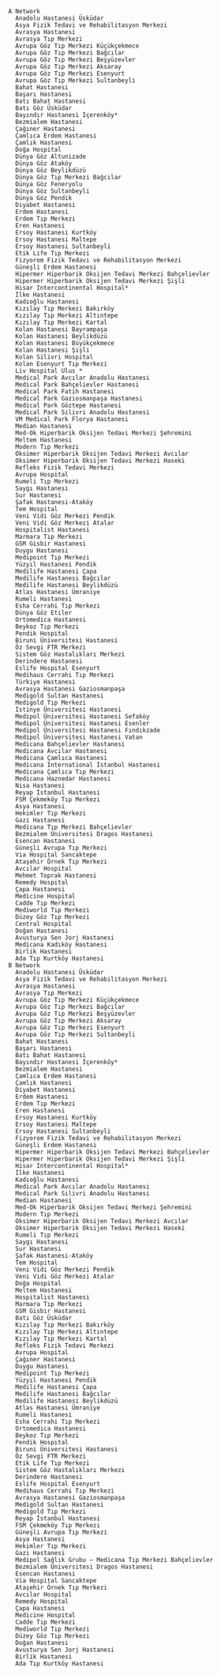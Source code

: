     A Network
      Anadolu Hastanesi Üsküdar
      Asya Fizik Tedavi ve Rehabilitasyon Merkezi
      Avrasya Hastanesi
      Avrasya Tıp Merkezi
      Avrupa Göz Tıp Merkezi Küçükçekmece
      Avrupa Göz Tıp Merkezi Bağcılar
      Avrupa Göz Tıp Merkezi Beşyüzevler
      Avrupa Göz Tıp Merkezi Aksaray
      Avrupa Göz Tıp Merkezi Esenyurt
      Avrupa Göz Tıp Merkezi Sultanbeyli
      Bahat Hastanesi
      Başarı Hastanesi
      Batı Bahat Hastanesi
      Batı Göz Üsküdar
      Bayındır Hastanesi İçerenköy*
      Bezmialem Hastanesi
      Çağıner Hastanesi
      Çamlıca Erdem Hastanesi
      Çamlık Hastanesi
      Doğa Hospital
      Dünya Göz Altunizade
      Dünya Göz Ataköy
      Dünya Göz Beylikdüzü
      Dünya Göz Tıp Merkezi Bağcılar
      Dünya Göz Feneryolu
      Dünya Göz Sultanbeyli
      Dünya Göz Pendik
      Diyabet Hastanesi
      Erdem Hastanesi
      Erdem Tıp Merkezi
      Eren Hastanesi
      Ersoy Hastanesi Kurtköy
      Ersoy Hastanesi Maltepe
      Ersoy Hastanesi Sultanbeyli
      Etik Life Tıp Merkezi
      Fizyorom Fizik Tedavi ve Rehabilitasyon Merkezi
      Güneşli Erdem Hastanesi
      Hipermer Hiperbarik Oksijen Tedavi Merkezi Bahçelievler
      Hipermer Hiperbarik Oksijen Tedavi Merkezi Şişli
      Hisar Intercontinental Hospital*
      İlke Hastanesi
      Kadıoğlu Hastanesi
      Kızılay Tıp Merkezi Bakırköy
      Kızılay Tıp Merkezi Altıntepe
      Kızılay Tıp Merkezi Kartal
      Kolan Hastanesi Bayrampaşa
      Kolan Hastanesi Beylikdüzü
      Kolan Hastanesi Büyükçekmece
      Kolan Hastanesi Şişli
      Kolan Silivri Hospital
      Kolan Esenyurt Tıp Merkezi
      Liv Hospital Ulus *
      Medical Park Avcılar Anadolu Hastanesi
      Medical Park Bahçelievler Hastanesi
      Medical Park Fatih Hastanesi
      Medical Park Gaziosmanpaşa Hastanesi
      Medical Park Göztepe Hastanesi
      Medical Park Silivri Anadolu Hastanesi
      VM Medical Park Florya Hastanesi
      Median Hastanesi
      Med-Ok Hiperbarik Oksijen Tedavi Merkezi Şehremini
      Meltem Hastanesi
      Modern Tıp Merkezi
      Oksimer Hiperbarik Oksijen Tedavi Merkezi Avcılar
      Oksimer Hiperbarik Oksijen Tedavi Merkezi Haseki
      Refleks Fizik Tedavi Merkezi
      Avrupa Hospital
      Rumeli Tıp Merkezi
      Saygı Hastanesi
      Sur Hastanesi
      Şafak Hastanesi-Ataköy
      Tem Hospital
      Veni Vidi Göz Merkezi Pendik
      Veni Vidi Göz Merkezi Atalar
      Hospitalist Hastanesi
      Marmara Tıp Merkezi
      GSM Gisbir Hastanesi
      Duygu Hastanesi
      Medipoint Tıp Merkezi
      Yüzyıl Hastanesi Pendik
      Medilife Hastanesi Çapa
      Medilife Hastanesi Bağcılar
      Medilife Hastanesi Beylikdüzü
      Atlas Hastanesi Ümraniye
      Rumeli Hastanesi
      Esha Cerrahi Tıp Merkezi
      Dünya Göz Etiler
      Ortomedica Hastanesi
      Beykoz Tıp Merkezi
      Pendik Hospital
      Biruni Üniversitesi Hastanesi
      Öz Sevgi FTR Merkezi
      Sistem Göz Hastalıkları Merkezi
      Derindere Hastanesi
      Eslife Hospital Esenyurt
      Medihaus Cerrahi Tıp Merkezi
      Türkiye Hastanesi
      Avrasya Hastanesi Gaziosmanpaşa
      Medigold Sultan Hastanesi
      Medigold Tıp Merkezi
      İstinye Üniversitesi Hastanesi
      Medipol Üniversitesi Hastanesi Sefaköy
      Medipol Üniversitesi Hastanesi Esenler
      Medipol Üniversitesi Hastanesi Fındıkzade
      Medipol Üniversitesi Hastanesi Vatan
      Medicana Bahçelievler Hastanesi
      Medicana Avcılar Hastanesi
      Medicana Çamlıca Hastanesi
      Medicana International İstanbul Hastanesi
      Medicana Çamlıca Tıp Merkezi
      Medicana Haznedar Hastanesi
      Nisa Hastanesi
      Reyap İstanbul Hastanesi
      FSM Çekmeköy Tıp Merkezi
      Asya Hastanesi
      Hekimler Tıp Merkezi
      Gazi Hastanesi
      Medicana Tıp Merkezi Bahçelievler
      Bezmialem Üniversitesi Dragos Hastanesi
      Esencan Hastanesi
      Güneşli Avrupa Tıp Merkezi
      Via Hospital Sancaktepe
      Ataşehir Örnek Tıp Merkezi
      Avcılar Hospital
      Mehmet Toprak Hastanesi
      Remedy Hospital
      Çapa Hastanesi
      Medicine Hospital
      Cadde Tıp Merkezi
      Mediworld Tıp Merkezi
      Düzey Göz Tıp Merkezi
      Central Hospital
      Doğan Hastanesi
      Avusturya Sen Jorj Hastanesi
      Medicana Kadıköy Hastanesi
      Birlik Hastanesi
      Ada Tıp Kurtköy Hastanesi
    B Network
      Anadolu Hastanesi Üsküdar
      Asya Fizik Tedavi ve Rehabilitasyon Merkezi
      Avrasya Hastanesi
      Avrasya Tıp Merkezi
      Avrupa Göz Tıp Merkezi Küçükçekmece
      Avrupa Göz Tıp Merkezi Bağcılar
      Avrupa Göz Tıp Merkezi Beşyüzevler
      Avrupa Göz Tıp Merkezi Aksaray
      Avrupa Göz Tıp Merkezi Esenyurt
      Avrupa Göz Tıp Merkezi Sultanbeyli
      Bahat Hastanesi
      Başarı Hastanesi
      Batı Bahat Hastanesi
      Bayındır Hastanesi İçerenköy*
      Bezmialem Hastanesi
      Çamlıca Erdem Hastanesi
      Çamlık Hastanesi
      Diyabet Hastanesi
      Erdem Hastanesi
      Erdem Tıp Merkezi
      Eren Hastanesi
      Ersoy Hastanesi Kurtköy
      Ersoy Hastanesi Maltepe
      Ersoy Hastanesi Sultanbeyli
      Fizyorom Fizik Tedavi ve Rehabilitasyon Merkezi
      Güneşli Erdem Hastanesi
      Hipermer Hiperbarik Oksijen Tedavi Merkezi Bahçelievler
      Hipermer Hiperbarik Oksijen Tedavi Merkezi Şişli
      Hisar Intercontinental Hospital*
      İlke Hastanesi
      Kadıoğlu Hastanesi
      Medical Park Avcılar Anadolu Hastanesi
      Medical Park Silivri Anadolu Hastanesi
      Median Hastanesi
      Med-Ok Hiperbarik Oksijen Tedavi Merkezi Şehremini
      Modern Tıp Merkezi
      Oksimer Hiperbarik Oksijen Tedavi Merkezi Avcılar
      Oksimer Hiperbarik Oksijen Tedavi Merkezi Haseki
      Rumeli Tıp Merkezi
      Saygı Hastanesi
      Sur Hastanesi
      Şafak Hastanesi-Ataköy
      Tem Hospital
      Veni Vidi Göz Merkezi Pendik
      Veni Vidi Göz Merkezi Atalar
      Doğa Hospital
      Meltem Hastanesi
      Hospitalist Hastanesi
      Marmara Tıp Merkezi
      GSM Gisbir Hastanesi
      Batı Göz Üsküdar
      Kızılay Tıp Merkezi Bakırköy
      Kızılay Tıp Merkezi Altıntepe
      Kızılay Tıp Merkezi Kartal
      Refleks Fizik Tedavi Merkezi
      Avrupa Hospital
      Çağıner Hastanesi
      Duygu Hastanesi
      Medipoint Tıp Merkezi
      Yüzyıl Hastanesi Pendik
      Medilife Hastanesi Çapa
      Medilife Hastanesi Bağcılar
      Medilife Hastanesi Beylikdüzü
      Atlas Hastanesi Ümraniye
      Rumeli Hastanesi
      Esha Cerrahi Tıp Merkezi
      Ortomedica Hastanesi
      Beykoz Tıp Merkezi
      Pendik Hospital
      Biruni Üniversitesi Hastanesi
      Öz Sevgi FTR Merkezi
      Etik Life Tıp Merkezi
      Sistem Göz Hastalıkları Merkezi
      Derindere Hastanesi
      Eslife Hospital Esenyurt
      Medihaus Cerrahi Tıp Merkezi
      Avrasya Hastanesi Gaziosmanpaşa
      Medigold Sultan Hastanesi
      Medigold Tıp Merkezi
      Reyap İstanbul Hastanesi
      FSM Çekmeköy Tıp Merkezi
      Güneşli Avrupa Tıp Merkezi
      Asya Hastanesi
      Hekimler Tıp Merkezi
      Gazi Hastanesi
      Medipol Sağlık Grubu – Medicana Tıp Merkezi Bahçelievler
      Bezmialem Üniversitesi Dragos Hastanesi
      Esencan Hastanesi
      Via Hospital Sancaktepe
      Ataşehir Örnek Tıp Merkezi
      Avcılar Hospital
      Remedy Hospital
      Çapa Hastanesi
      Medicine Hospital
      Cadde Tıp Merkezi
      Mediworld Tıp Merkezi
      Düzey Göz Tıp Merkezi
      Doğan Hastanesi
      Avusturya Sen Jorj Hastanesi
      Birlik Hastanesi
      Ada Tıp Kurtköy Hastanesi


